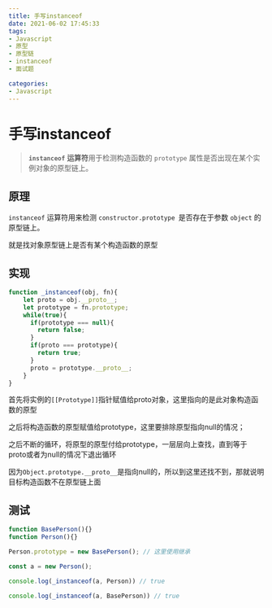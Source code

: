```yaml
---
title: 手写instanceof
date: 2021-06-02 17:45:33
tags:
- Javascript
- 原型
- 原型链
- instanceof
- 面试题

categories:
- Javascript
---
```


# 手写instanceof

> **`instanceof`** **运算符**用于检测构造函数的 `prototype` 属性是否出现在某个实例对象的原型链上。

## 原理

`instanceof` 运算符用来检测 `constructor.prototype `是否存在于参数 `object` 的原型链上。

就是找对象原型链上是否有某个构造函数的原型



## 实现

```js
function _instanceof(obj, fn){
    let proto = obj.__proto__;
    let prototype = fn.prototype;
    while(true){
      if(prototype === null){
        return false;
      }
      if(proto === prototype){
        return true;
      }
      proto = prototype.__proto__;
    }
}
```

首先将实例的`[[Prototype]]`指针赋值给proto对象，这里指向的是此对象构造函数的原型

之后将构造函数的原型赋值给prototype，这里要排除原型指向null的情况；

之后不断的循环，将原型的原型付给prototype，一层层向上查找，直到等于proto或者为null的情况下退出循环

因为`Object.prototype.__proto__`是指向null的，所以到这里还找不到，那就说明目标构造函数不在原型链上面





## 测试

```js
function BasePerson(){}
function Person(){}

Person.prototype = new BasePerson(); // 这里使用继承

const a = new Person();

console.log(_instanceof(a, Person)) // true

console.log(_instanceof(a, BasePerson)) // true
```

